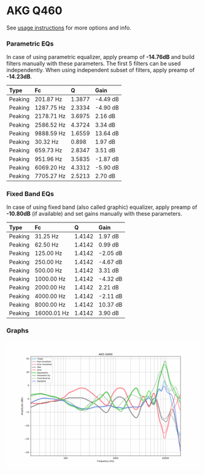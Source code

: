# AKG Q460
See [usage instructions](https://github.com/jaakkopasanen/AutoEq#usage) for more options and info.

### Parametric EQs
In case of using parametric equalizer, apply preamp of **-14.76dB** and build filters manually
with these parameters. The first 5 filters can be used independently.
When using independent subset of filters, apply preamp of **-14.23dB**.

| Type    | Fc         |      Q | Gain     |
|:--------|:-----------|:-------|:---------|
| Peaking | 201.87 Hz  | 1.3877 | -4.49 dB |
| Peaking | 1287.75 Hz | 2.3334 | -4.90 dB |
| Peaking | 2178.71 Hz | 3.6975 | 2.16 dB  |
| Peaking | 2586.52 Hz | 4.3724 | 3.34 dB  |
| Peaking | 9888.59 Hz | 1.6559 | 13.64 dB |
| Peaking | 30.32 Hz   | 0.898  | 1.97 dB  |
| Peaking | 659.73 Hz  | 2.8347 | 3.51 dB  |
| Peaking | 951.96 Hz  | 3.5835 | -1.87 dB |
| Peaking | 6069.20 Hz | 4.3312 | -5.90 dB |
| Peaking | 7705.27 Hz | 2.5213 | 2.70 dB  |

### Fixed Band EQs
In case of using fixed band (also called graphic) equalizer, apply preamp of **-10.80dB**
(if available) and set gains manually with these parameters.

| Type    | Fc          |      Q | Gain     |
|:--------|:------------|:-------|:---------|
| Peaking | 31.25 Hz    | 1.4142 | 1.97 dB  |
| Peaking | 62.50 Hz    | 1.4142 | 0.99 dB  |
| Peaking | 125.00 Hz   | 1.4142 | -2.05 dB |
| Peaking | 250.00 Hz   | 1.4142 | -4.67 dB |
| Peaking | 500.00 Hz   | 1.4142 | 3.31 dB  |
| Peaking | 1000.00 Hz  | 1.4142 | -4.32 dB |
| Peaking | 2000.00 Hz  | 1.4142 | 2.21 dB  |
| Peaking | 4000.00 Hz  | 1.4142 | -2.11 dB |
| Peaking | 8000.00 Hz  | 1.4142 | 10.37 dB |
| Peaking | 16000.01 Hz | 1.4142 | 3.90 dB  |

### Graphs
![](./AKG%20Q460.png)